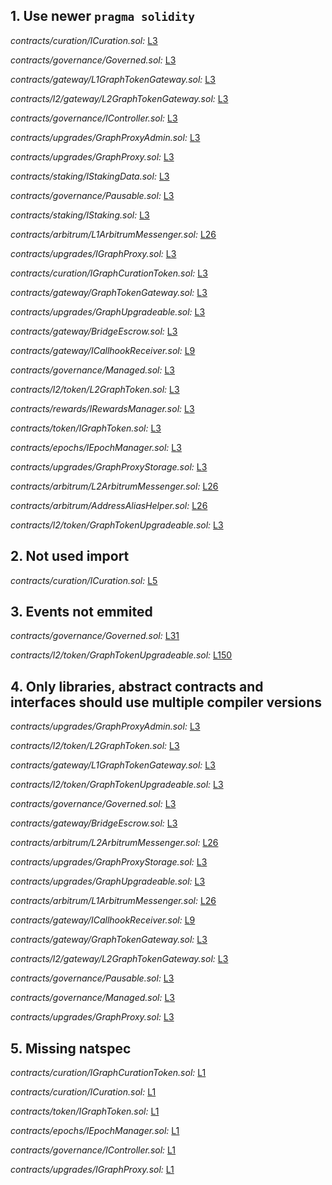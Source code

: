 ## 1. Use newer `pragma solidity`

_contracts/curation/ICuration.sol:_ [L3](https://github.com/code-423n4/2022-10-thegraph/blob/main/contracts/curation/ICuration.sol#L3)

_contracts/governance/Governed.sol:_ [L3](https://github.com/code-423n4/2022-10-thegraph/blob/main/contracts/governance/Governed.sol#L3)

_contracts/gateway/L1GraphTokenGateway.sol:_ [L3](https://github.com/code-423n4/2022-10-thegraph/blob/main/contracts/gateway/L1GraphTokenGateway.sol#L3)

_contracts/l2/gateway/L2GraphTokenGateway.sol:_ [L3](https://github.com/code-423n4/2022-10-thegraph/blob/main/contracts/l2/gateway/L2GraphTokenGateway.sol#L3)

_contracts/governance/IController.sol:_ [L3](https://github.com/code-423n4/2022-10-thegraph/blob/main/contracts/governance/IController.sol#L3)

_contracts/upgrades/GraphProxyAdmin.sol:_ [L3](https://github.com/code-423n4/2022-10-thegraph/blob/main/contracts/upgrades/GraphProxyAdmin.sol#L3)

_contracts/upgrades/GraphProxy.sol:_ [L3](https://github.com/code-423n4/2022-10-thegraph/blob/main/contracts/upgrades/GraphProxy.sol#L3)

_contracts/staking/IStakingData.sol:_ [L3](https://github.com/code-423n4/2022-10-thegraph/blob/main/contracts/staking/IStakingData.sol#L3)

_contracts/governance/Pausable.sol:_ [L3](https://github.com/code-423n4/2022-10-thegraph/blob/main/contracts/governance/Pausable.sol#L3)

_contracts/staking/IStaking.sol:_ [L3](https://github.com/code-423n4/2022-10-thegraph/blob/main/contracts/staking/IStaking.sol#L3)

_contracts/arbitrum/L1ArbitrumMessenger.sol:_ [L26](https://github.com/code-423n4/2022-10-thegraph/blob/main/contracts/arbitrum/L1ArbitrumMessenger.sol#L26)

_contracts/upgrades/IGraphProxy.sol:_ [L3](https://github.com/code-423n4/2022-10-thegraph/blob/main/contracts/upgrades/IGraphProxy.sol#L3)

_contracts/curation/IGraphCurationToken.sol:_ [L3](https://github.com/code-423n4/2022-10-thegraph/blob/main/contracts/curation/IGraphCurationToken.sol#L3)

_contracts/gateway/GraphTokenGateway.sol:_ [L3](https://github.com/code-423n4/2022-10-thegraph/blob/main/contracts/gateway/GraphTokenGateway.sol#L3)

_contracts/upgrades/GraphUpgradeable.sol:_ [L3](https://github.com/code-423n4/2022-10-thegraph/blob/main/contracts/upgrades/GraphUpgradeable.sol#L3)

_contracts/gateway/BridgeEscrow.sol:_ [L3](https://github.com/code-423n4/2022-10-thegraph/blob/main/contracts/gateway/BridgeEscrow.sol#L3)

_contracts/gateway/ICallhookReceiver.sol:_ [L9](https://github.com/code-423n4/2022-10-thegraph/blob/main/contracts/gateway/ICallhookReceiver.sol#L9)

_contracts/governance/Managed.sol:_ [L3](https://github.com/code-423n4/2022-10-thegraph/blob/main/contracts/governance/Managed.sol#L3)

_contracts/l2/token/L2GraphToken.sol:_ [L3](https://github.com/code-423n4/2022-10-thegraph/blob/main/contracts/l2/token/L2GraphToken.sol#L3)

_contracts/rewards/IRewardsManager.sol:_ [L3](https://github.com/code-423n4/2022-10-thegraph/blob/main/contracts/rewards/IRewardsManager.sol#L3)

_contracts/token/IGraphToken.sol:_ [L3](https://github.com/code-423n4/2022-10-thegraph/blob/main/contracts/token/IGraphToken.sol#L3)

_contracts/epochs/IEpochManager.sol:_ [L3](https://github.com/code-423n4/2022-10-thegraph/blob/main/contracts/epochs/IEpochManager.sol#L3)

_contracts/upgrades/GraphProxyStorage.sol:_ [L3](https://github.com/code-423n4/2022-10-thegraph/blob/main/contracts/upgrades/GraphProxyStorage.sol#L3)

_contracts/arbitrum/L2ArbitrumMessenger.sol:_ [L26](https://github.com/code-423n4/2022-10-thegraph/blob/main/contracts/arbitrum/L2ArbitrumMessenger.sol#L26)

_contracts/arbitrum/AddressAliasHelper.sol:_ [L26](https://github.com/code-423n4/2022-10-thegraph/blob/main/contracts/arbitrum/AddressAliasHelper.sol#L26)

_contracts/l2/token/GraphTokenUpgradeable.sol:_ [L3](https://github.com/code-423n4/2022-10-thegraph/blob/main/contracts/l2/token/GraphTokenUpgradeable.sol#L3)

## 2. Not used import

_contracts/curation/ICuration.sol:_ [L5](https://github.com/code-423n4/2022-10-thegraph/blob/main/contracts/curation/ICuration.sol#L5)

## 3. Events not emmited

_contracts/governance/Governed.sol:_ [L31](https://github.com/code-423n4/2022-10-thegraph/blob/main/contracts/governance/Governed.sol#L31)

_contracts/l2/token/GraphTokenUpgradeable.sol:_ [L150](https://github.com/code-423n4/2022-10-thegraph/blob/main/contracts/l2/token/GraphTokenUpgradeable.sol#L150)

## 4. Only libraries, abstract contracts and interfaces should use multiple compiler versions

_contracts/upgrades/GraphProxyAdmin.sol:_ [L3](https://github.com/code-423n4/2022-10-thegraph/blob/main/contracts/upgrades/GraphProxyAdmin.sol#L3)

_contracts/l2/token/L2GraphToken.sol:_ [L3](https://github.com/code-423n4/2022-10-thegraph/blob/main/contracts/l2/token/L2GraphToken.sol#L3)

_contracts/gateway/L1GraphTokenGateway.sol:_ [L3](https://github.com/code-423n4/2022-10-thegraph/blob/main/contracts/gateway/L1GraphTokenGateway.sol#L3)

_contracts/l2/token/GraphTokenUpgradeable.sol:_ [L3](https://github.com/code-423n4/2022-10-thegraph/blob/main/contracts/l2/token/GraphTokenUpgradeable.sol#L3)

_contracts/governance/Governed.sol:_ [L3](https://github.com/code-423n4/2022-10-thegraph/blob/main/contracts/governance/Governed.sol#L3)

_contracts/gateway/BridgeEscrow.sol:_ [L3](https://github.com/code-423n4/2022-10-thegraph/blob/main/contracts/gateway/BridgeEscrow.sol#L3)

_contracts/arbitrum/L2ArbitrumMessenger.sol:_ [L26](https://github.com/code-423n4/2022-10-thegraph/blob/main/contracts/arbitrum/L2ArbitrumMessenger.sol#L26)

_contracts/upgrades/GraphProxyStorage.sol:_ [L3](https://github.com/code-423n4/2022-10-thegraph/blob/main/contracts/upgrades/GraphProxyStorage.sol#L3)

_contracts/upgrades/GraphUpgradeable.sol:_ [L3](https://github.com/code-423n4/2022-10-thegraph/blob/main/contracts/upgrades/GraphUpgradeable.sol#L3)

_contracts/arbitrum/L1ArbitrumMessenger.sol:_ [L26](https://github.com/code-423n4/2022-10-thegraph/blob/main/contracts/arbitrum/L1ArbitrumMessenger.sol#L26)

_contracts/gateway/ICallhookReceiver.sol:_ [L9](https://github.com/code-423n4/2022-10-thegraph/blob/main/contracts/gateway/ICallhookReceiver.sol#L9)

_contracts/gateway/GraphTokenGateway.sol:_ [L3](https://github.com/code-423n4/2022-10-thegraph/blob/main/contracts/gateway/GraphTokenGateway.sol#L3)

_contracts/l2/gateway/L2GraphTokenGateway.sol:_ [L3](https://github.com/code-423n4/2022-10-thegraph/blob/main/contracts/l2/gateway/L2GraphTokenGateway.sol#L3)

_contracts/governance/Pausable.sol:_ [L3](https://github.com/code-423n4/2022-10-thegraph/blob/main/contracts/governance/Pausable.sol#L3)

_contracts/governance/Managed.sol:_ [L3](https://github.com/code-423n4/2022-10-thegraph/blob/main/contracts/governance/Managed.sol#L3)

_contracts/upgrades/GraphProxy.sol:_ [L3](https://github.com/code-423n4/2022-10-thegraph/blob/main/contracts/upgrades/GraphProxy.sol#L3)

## 5. Missing natspec

_contracts/curation/IGraphCurationToken.sol:_ [L1](https://github.com/code-423n4/2022-10-thegraph/blob/main/contracts/curation/IGraphCurationToken.sol#L1)

_contracts/curation/ICuration.sol:_ [L1](https://github.com/code-423n4/2022-10-thegraph/blob/main/contracts/curation/ICuration.sol#L1)

_contracts/token/IGraphToken.sol:_ [L1](https://github.com/code-423n4/2022-10-thegraph/blob/main/contracts/token/IGraphToken.sol#L1)

_contracts/epochs/IEpochManager.sol:_ [L1](https://github.com/code-423n4/2022-10-thegraph/blob/main/contracts/epochs/IEpochManager.sol#L1)

_contracts/governance/IController.sol:_ [L1](https://github.com/code-423n4/2022-10-thegraph/blob/main/contracts/governance/IController.sol#L1)

_contracts/upgrades/IGraphProxy.sol:_ [L1](https://github.com/code-423n4/2022-10-thegraph/blob/main/contracts/upgrades/IGraphProxy.sol#L1)

